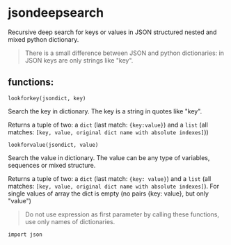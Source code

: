 # jsondeepsearch

Recursive deep search for keys or values in JSON structured nested and mixed python dictionary.

> There is a small difference between JSON and python dictionaries: in JSON keys are only strings like "key".


## functions:

``` lookforkey(jsondict, key) ```

Search the key in dictionary. The key is a string in quotes like "key".

Returns a tuple of two: a ```dict``` (last match: ```{key:value}```) and a ```list``` (all matches: ```[key, value, original dict name with absolute indexes]```)) 

``` lookforvalue(jsondict, value) ```

Search the value in dictionary. The value can be any type of variables, sequences or mixed structure. 

Returns a tuple of two: a ```dict``` (last match: ```{key: value}```) and a ```list``` (all matches: ```[key, value, original dict name with absolute indexes]```). 
For single values of array the dict is empty (no pairs {key: value}, but only "value")

> Do not use expression as first parameter by calling these functions, use only names of dictionaries.

```
import json
```
